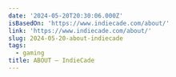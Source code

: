 ```yaml
---
date: '2024-05-20T20:30:06.000Z'
isBasedOn: 'https://www.indiecade.com/about/'
link: 'https://www.indiecade.com/about/'
slug: 2024-05-20-about-indiecade
tags:
  - gaming
title: ABOUT – IndieCade
---
```

 
